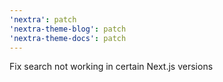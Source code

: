 ```yaml
---
'nextra': patch
'nextra-theme-blog': patch
'nextra-theme-docs': patch
---
```


Fix search not working in certain Next.js versions
